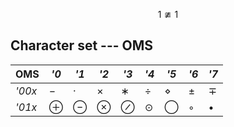 
$$
1\ncong1
$$

## Character set --- OMS

**OMS** | *\'0* | *\'1* | *\'2* | *\'3* | *\'4* | *\'5* | *\'6* | *\'7* |
-|-|-|-|-|-|-|-|-|
*\'00x* | − | · | × | ∗ | ÷ | ⋄ | ± | ∓ |
*\'01x* | ⊕ | ⊖ | ⊗ | ⊘ | ⊙ | ⃝ | ◦ | • |
